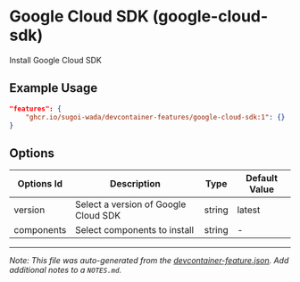 
# Google Cloud SDK (google-cloud-sdk)

Install Google Cloud SDK

## Example Usage

```json
"features": {
    "ghcr.io/sugoi-wada/devcontainer-features/google-cloud-sdk:1": {}
}
```

## Options

| Options Id | Description | Type | Default Value |
|-----|-----|-----|-----|
| version | Select a version of Google Cloud SDK | string | latest |
| components | Select components to install | string | - |



---

_Note: This file was auto-generated from the [devcontainer-feature.json](https://github.com/sugoi-wada/devcontainer-features/blob/main/src/google-cloud-sdk/devcontainer-feature.json).  Add additional notes to a `NOTES.md`._
